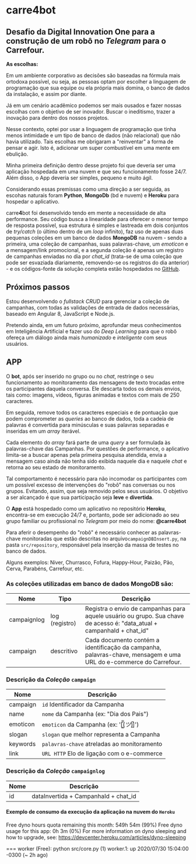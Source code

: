 # carre4bot

## Desafio da Digital Innovation One para a construção de um robô no _Telegram_ para o Carrefour.

**As escolhas:**

Em um ambiente corporativo as decisões são baseadas na fórmula mais ortodoxa possível, ou seja, as pessoas optam por escolher a linguagem de 
programação que sua equipe ou ela própria mais domina, o banco de dados da instalação, e assim por diante.

Já em um cenário acadêmico podemos ser mais ousados e fazer nossas escolhas com o objetivo de ser inovador. Buscar o ineditismo, trazer a 
inovação para dentro dos nossos projetos.

Nesse contexto, optei por usar a linguagem de programação que tinha menos intimidade e um tipo de banco de dados (não relacional) que não havia utilizado. 
Tais escolhas me obrigaram a "reinventar" a forma de pensar e agir. Isto é, adicionar um super combustível em uma mente em ebulição.

Minha primeira definição dentro desse projeto foi que deveria ser uma aplicação hospedada em uma nuvem e que seu funcionamento fosse 24/7. 
Além disso, o App deveria ser simples, pequeno e muito ágil.

Considerando essas premissas como uma direção a ser seguida, as escohas naturais foram **Python**, **MongoDb** (bd e nuvem) e **Heroku** para hospedar o aplicativo. 

carre**4**bot foi desenvolvido tendo em mente a necessidade de alta performance. Seu código busca a linearidade para oferecer o menor tempo de resposta possível, 
sua estrutura é simples e lastreada em dois conjuntos de _try/catch_ (o último dentro de um _loop_ infinito), faz uso de apenas duas pequenas coleções em um banco de dados **MongoDB** na nuvem - sendo a primeira, uma coleção de campanhas, suas palavras-chave, 
um _emoticon_ e a mensagem/link promocional, e a segunda coleção é apenas um registro de campanhas enviadas no dia por _chat_id_ (trata-se de uma coleção que pode 
ser esvaziada diariamente, removendo-se os registros do dia anterior) - e os códigos-fonte da solução completa estão hospedados no [GitHub](https://github.com/CharlesHMiranda/carre4bot).


## Próximos passos

Estou desenvolvendo o _fullstack CRUD_ para gerenciar a coleção de campanhas, com todas as validações de entrada de dados necessárias, baseado em Angular 8, JavaScript e Node.js.

Pretendo ainda, em um futuro próximo, aprofundar meus conhecimentos em Inteligência Artificial e fazer uso do _Deep Learning_ para que o robô ofereça um diálogo ainda mais _humanizado_ e _inteligente_  com seus usuários.

## APP

O **bot**, após ser inserido no grupo ou no _chat_, restringe o seu funcionamento ao monitoramento das mensagens de texto trocadas entre os participantes daquela conversa. 
Ele descarta todos os demais envios, tais como: imagens, vídeos, figuras animadas e textos com mais de 250 caracteres.

Em seguida, remove todos os caracteres especiais e de pontuação que podem comprometer as _queries_ ao banco de dados, toda a cadeia de palavras é convertida para minúsculas e 
suas palavras separadas e inseridas em um _array_ iterável.

Cada elemento do _array_ fará parte de uma _query_ a ser formulada às palavras-chave das Campanhas. Por questões de performance, o aplicativo limita-se a buscar apenas 
pela primeira pesquisa atendida, envia a mensagem caso ainda não tenha sido exibida naquele dia e naquele _chat_ e retorna ao seu estado de monitoramento.

Tal comportamento é necessário para não incomodar os participantes com um possível excesso de intervenções do "robô" nas conversas ou nos grupos. Evitando, assim, que seja removido pelos seus usuários.
O objetivo a ser alcançado é que sua participação seja **leve** e **divertida**.

O **App** está hospedado como um aplicativo no repositório **Heroku**, encontra-se em execução 24/7 e, portanto,  pode ser adicionado ao seu 
grupo familiar ou profissional no _Telegram_ por meio do nome: **@carre4bot**

Para aferir o desempenho do "robô" é necessário conhecer as palavras-chave monitoradas que estão descritas no arquivo`campaignDBInsert.py`, na pasta `src/repository`, 
responsável pela inserção da massa de testes no banco de dados.

Alguns exemplos: Niver, Churrasco, Fofura, Happy-Hour, Paizão, Pão, Cerva, Parabéns, Carrefour, etc.

### As coleções utilizadas em banco de dados MongoDB são:

| Nome           | Tipo             | Descrição                                                                                                                                |
| -------------- | ---------------- | ---------------------------------------------------------------------------------------------------------------------------------------- |
| campaignlog    | log (registro)   | Registra o envio de campanhas para aquele usuário ou grupo. Sua chave de acesso é: "data_atual + campanhaId + chat_id"                   |
| campaign       | descritivo       | Cada documento contém a identificação da campanha, palavras-chave, mensagem e uma URL do e-commerce do Carrefour.|

### Descrição da _Coleção_ `campaign`

| Nome     | Descrição                                   |
| -------- | ------------------------------------------- |
| campaign | `id` Identificador da Campanha                |
| name     | `nome` da Campanha (ex: "Dia dos Pais")       |
| emoticon | `emoticon` da Campanha (ex: '[̲̅$̲̅(ツ)$̲̅]')        |
| slogan   | `slogan` que melhor representa a Campanha     |
| keywords | `palavras-chave` atreladas ao monitoramento   |
| link     | `URL HTTP` Elo de ligação com o e-commerce    |

### Descrição da _Coleção_ `campaignlog`

| Nome     | Descrição                                   |
| -------- | ------------------------------------------- |
| id       | dataInvertida + CampanhaId + chat_id        |


#### Exemplo de consumo da execução da aplicação na nuvem do `Heroku`

Free dyno hours quota remaining this month: 549h 54m (99%)
Free dyno usage for this app: 0h 3m (0%)
For more information on dyno sleeping and how to upgrade, see:
https://devcenter.heroku.com/articles/dyno-sleeping

=== worker (Free): python src/core.py (1)
worker.1: up 2020/07/30 15:04:00 -0300 (~ 2h ago)
